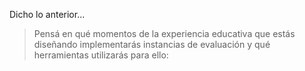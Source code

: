 Dicho lo anterior...

> Pensá en qué momentos de la experiencia educativa que estás diseñando implementarás instancias de evaluación y qué herramientas utilizarás para ello:

